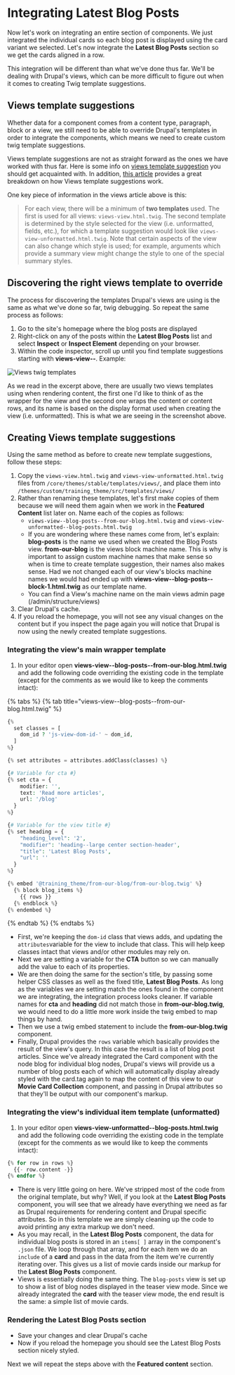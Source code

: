 # Integrating Latest Blog Posts

Now let's work on integrating an entire section of components.  We just integrated the individual cards so each blog post is displayed using the card variant we selected.  Let's now integrate the **Latest Blog Posts** section so we get the cards aligned in a row.

This integration will be different than what we've done thus far.  We'll be dealing with Drupal's views, which can be more difficult to figure out when it comes to creating Twig template suggestions.

## Views template suggestions

Whether data for a component comes from a content type, paragraph, block or a view, we still need to be able to override Drupal's templates in order to integrate the components, which means we need to create custom twig template suggestions.

Views template suggestions are not as straight forward as the ones we have worked with thus far. Here is some info on [views template suggestion](https://api.drupal.org/api/drupal/core!modules!views!views.theme.inc/group/views_templates/8.2.x) you should get acquainted with.  In addition, [this article](http://redcrackle.com/blog/drupal-8/theme-views-templates) provides a great breakdown on how Views template suggestions work.

One key piece of information in the views article above is this:

> For each view, there will be a minimum of **two templates** used. The first is used for all views: `views-view.html.twig`. The second template is determined by the style selected for the view \(i.e. unformatted, fields, etc.\), for which a template suggestion would look like `views-view-unformatted.html.twig`. Note that certain aspects of the view can also change which style is used; for example, arguments which provide a summary view might change the style to one of the special summary styles.

## Discovering the right views template to override

The process for discovering the templates Drupal's views are using is the same as what we've done so far, twig debugging. So repeat the same process as follows:

1. Go to the site's homepage where the blog posts are displayed
2. Right-click on any of the posts within the **Latest Blog Posts** list and select **Inspect** or **Inspect Element** depending on your browser.
3. Within the code inspector, scroll up until you find template suggestions starting with **views-view--**. Example:

![Views twig templates](../.gitbook/assets/views.png)

As we read in the excerpt above, there are usually two views templates using when rendering content, the first one I'd like to think of as the wrapper for the view and the second one wraps the content or content rows, and its name is based on the display format used when creating the view \(i.e. unformatted\). This is what we are seeing in the screenshot above.

## Creating Views template suggestions

Using the same method as before to create new template suggestions, follow these steps:

1. Copy the `views-view.html.twig` and `views-view-unformatted.html.twig` files from `/core/themes/stable/templates/views/`, and place them into `/themes/custom/training_theme/src/templates/views/`
2. Rather than renaming these templates, let's first make copies of them because we will need them again when we work in the **Featured Content** list later on.  Name each of the copies as follows:
   * `views-view--blog-posts--from-our-blog.html.twig` and `views-view-unformatted--blog-posts.html.twig`
   * If you are wondering where these names come from, let's explain:  **blog-posts** is the name we used when we created the Blog Posts view.  **from-our-blog** is the views block machine name.  This is why is important to assign custom machine names that make sense so when is time to create template suggestion, their names also makes sense.  Had we not changed each of our view's blocks machine names we would had ended up with **views-view--blog-posts--block-1.html.twig** as our template name.
   * You can find a View's machine name on the main views admin page \(/admin/structure/views\)
3. Clear Drupal's cache.
4. If you reload the homepage, you will not see any visual changes on the content but if you inspect the page again you will notice that Drupal is now using the newly created template suggestions.

### Integrating the view's main wrapper template

1. In your editor open **views-view--blog-posts--from-our-blog.html.twig** and add the following code overriding the existing code in the template \(except for the comments as we would like to keep the comments intact\):

{% tabs %}
{% tab title="views-view--blog-posts--from-our-blog.html.twig" %}
```php
{%
  set classes = [
    dom_id ? 'js-view-dom-id-' ~ dom_id,
  ]
%}

{% set attributes = attributes.addClass(classes) %}

{# Variable for cta #}
{% set cta = {
    modifier: '',
    text: 'Read more articles',
    url: '/blog'
  }
%}

{# Variable for the view title #}
{% set heading = {
    "heading_level": '2',
    "modifier": 'heading--large center section-header',
    "title": 'Latest Blog Posts',
    "url": ''
  }
%}

{% embed '@training_theme/from-our-blog/from-our-blog.twig' %}
  {% block blog_items %}
    {{ rows }}
  {% endblock %}
{% endembed %}
```
{% endtab %}
{% endtabs %}

* First, we're keeping the `dom-id` class that views adds, and updating the `attributes`variable for the view to include that class. This will help keep classes intact that views and/or other modules may rely on.
* Next we are setting a variable for the **CTA** button so we can manually add the value to each of its properties.
* We are then doing the same for the section's title, by passing some helper CSS classes as well as the fixed title, **Latest Blog Posts**.  As long as the variables we are setting match the ones found in the component we are integrating, the integration process looks cleaner.  If variable names for **cta** and **heading** did not match those in **from-our-blog.twig**, we would need to do a little more work inside the twig embed to map things by hand.
* Then we use a twig embed statement to include the **from-our-blog.twig** component.
* Finally, Drupal provides the `rows` variable which basically provides the result of the view's query.  In this case the result is a list of blog post articles.  Since we've already integrated the Card component with the node blog for individual blog nodes, Drupal's views will provide us a number of blog posts each of which will automatically display already styled with the card.tag again to map the content of this view to our **Movie Card Collection** component, and passing in Drupal attributes so that they'll be output with our component's markup.

### Integrating the view's individual item template \(unformatted\)

1. In your editor open **views-view-unformatted--blog-posts.html.twig** and add the following code overriding the existing code in the template \(except for the comments as we would like to keep the comments intact\):

```php
{% for row in rows %}
  {{- row.content -}}
{% endfor %}
```

* There is very little going on here. We've stripped most of the code from the original template, but why? Well, if you look at the **Latest Blog Posts** component, you will see that we already have everything we need as far as Drupal requirements for rendering content and Drupal specific attributes. So in this template we are simply cleaning up the code to avoid printing any extra markup we don't need.
* As you may recall, in the **Latest Blog Posts** component, the data for individual blog posts is stored in an `items[ ]` array in the component's `.json` file. We loop through that array, and for each item we do an `include` of a **card** and pass in the data from the item we're currently iterating over. This gives us a list of movie cards inside our markup for the **Latest Blog Posts** component.
* Views is essentially doing the same thing. The `blog-posts` view is set up to show a list of blog nodes displayed in the teaser view mode. Since we already integrated the **card** with the teaser view mode, the end result is the same: a simple list of movie cards.

### Rendering the Latest Blog Posts section

* Save your changes and clear Drupal's cache
* Now if you reload the homepage you should see the Latest Blog Posts section nicely styled.

Next we will repeat the steps above with the **Featured content** section.

